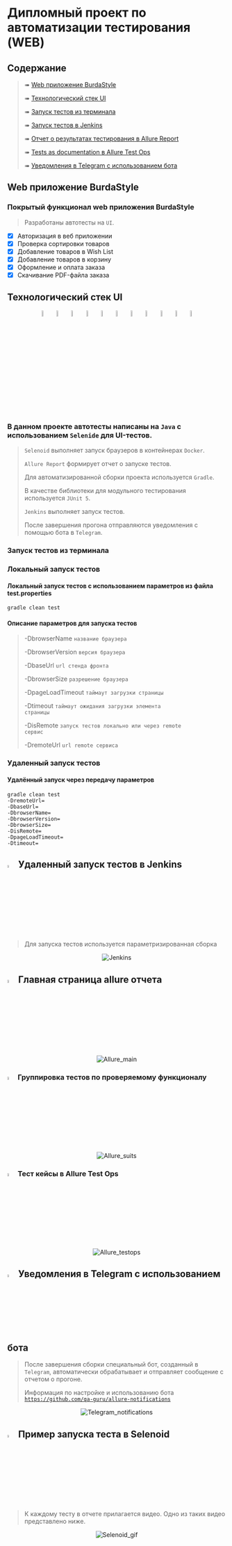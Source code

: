 # Дипломный проект по автоматизации тестирования (WEB)

## 	Содержание

> ➠ [Web приложение BurdaStyle](#web-приложение-burdastyle)
>
> ➠ [Технологический стек UI](#технологический-стек-ui)
> 
> ➠ [Запуск тестов из терминала](#запуск-тестов-из-терминала)
>
> ➠ [Запуск тестов в Jenkins](#-удаленный-запуск-тестов-в-Jenkins)
>
> ➠ [Отчет о результатах тестирования в Allure Report](#-главная-страница-allure-отчета)
>
> ➠ [Tests as documentation в Allure Test Ops](#-тест-кейсы-в-allure-test-ops)
>
> ➠ [Уведомления в Telegram с использованием бота](#-уведомления-в-telegram-с-использованием-бота)

##  Web приложение BurdaStyle

###  Покрытый функционал web приложения BurdaStyle

> Разработаны автотесты на <code>UI</code>.

- [x] Авторизация в веб приложении
- [x] Проверка сортировки товаров
- [x] Добавление товаров в Wish List
- [x] Добавление товаров в корзину
- [x] Оформление и оплата заказа
- [x] Скачивание PDF-файла заказа

## Технологический стек UI

<p align="center">
<img width="6%" title="IntelliJ IDEA" src="readme_interactive_elements/logo/Intelij_IDEA.svg">
<img width="6%" title="Java" src="readme_interactive_elements/logo/Java.svg">
<img width="6%" title="Selenide" src="readme_interactive_elements/logo/Selenide.svg">
<img width="6%" title="Selenoid" src="readme_interactive_elements/logo/Selenoid.svg">
<img width="6%" title="Allure Report" src="readme_interactive_elements/logo/Allure_Report.svg">
<img width="6%" title="Allure Test Ops" src="readme_interactive_elements/logo/Allure_Test_Ops.svg">
<img width="6%" title="Gradle" src="readme_interactive_elements/logo/Gradle.svg">
<img width="6%" title="JUnit5" src="readme_interactive_elements/logo/JUnit5.svg">
<img width="6%" title="GitHub" src="readme_interactive_elements/logo/GitHub.svg">
<img width="6%" title="Jenkins" src="readme_interactive_elements/logo/Jenkins.svg">
<img width="6%" title="Telegram" src="readme_interactive_elements/logo/Telegram.svg">
</p>

### В данном проекте автотесты написаны на <code>Java</code> с использованием <code>Selenide</code> для UI-тестов.
>
> <code>Selenoid</code> выполняет запуск браузеров в контейнерах <code>Docker</code>.
>
> <code>Allure Report</code> формирует отчет о запуске тестов.
>
> Для автоматизированной сборки проекта используется <code>Gradle</code>.
>
> В качестве библиотеки для модульного тестирования используется <code>JUnit 5</code>.
>
> <code>Jenkins</code> выполняет запуск тестов.
> 
> После завершения прогона отправляются уведомления с помощью бота в <code>Telegram</code>.

### Запуск тестов из терминала

### Локальный запуск тестов

#### Локальный запуск тестов с использованием параметров из файла test.properties

```
gradle clean test
```

#### Описание параметров для запуска тестов
>
> -DbrowserName <code>название браузера</code>
>
> -DbrowserVersion <code>версия браузера</code>
>
> -DbaseUrl <code>url стенда фронта</code>
>
> -DbrowserSize <code>разрешение браузера</code>
>
> -DpageLoadTimeout <code>таймаут загрузки страницы</code>
>
> -Dtimeout <code>таймаут ожидания загрузки элемента страницы</code>
>
> -DisRemote <code>запуск тестов локально или через remote сервис</code>
>
> -DremoteUrl <code>url remote сервиса</code>

### Удаленный запуск тестов

#### Удалённый запуск через передачу параметров

```
gradle clean test 
-DremoteUrl=
-DbaseUrl=
-DbrowserName=
-DbrowserVersion=
-DbrowserSize=
-DisRemote=
-DpageLoadTimeout=
-Dtimeout=
```

## <img width="4%" title="Jenkins" src="readme_interactive_elements/logo/Jenkins.svg"> Удаленный запуск тестов в Jenkins

> Для запуска тестов используется параметризированная сборка

<p align="center">
<img title="Jenkins" src="readme_interactive_elements/screens/Jenkins.png">
</p>

## <img width="4%" title="Allure_Report" src="readme_interactive_elements/logo/Allure_Report.svg"> Главная страница allure отчета

<p align="center">
<img title="Allure_main" src="readme_interactive_elements/screens/AllureReportMainPage.png">
</p>

### <img width="4%" title="Allure_Report" src="readme_interactive_elements/logo/Allure_Report.svg"> Группировка тестов по проверяемому функционалу

<p align="center">
<img title="Allure_suits" src="readme_interactive_elements/screens/AllureReportSuites.png">
</p>

### <img width="4%" title="Allure_testops" src="readme_interactive_elements/logo/Allure_Test_Ops.svg"> Тест кейсы в Allure Test Ops

<p align="center">
<img title="Allure_testops" src="readme_interactive_elements/screens/TestOps.png">
</p>

## <img width="4%" title="Telegram" src="readme_interactive_elements/logo/Telegram.svg"> Уведомления в Telegram с использованием бота

> После завершения сборки специальный бот, созданный в <code>Telegram</code>, автоматически обрабатывает и отправляет сообщение с отчетом о прогоне.
>
> Информация по настройке и использованию бота <code>https://github.com/qa-guru/allure-notifications</code>

<p align="center">
<img title="Telegram_notifications" src="readme_interactive_elements/screens/Telegram.png">
</p>

## <img width="4%" title="Selenoid" src="readme_interactive_elements/logo/Selenoid.svg"> Пример запуска теста в Selenoid

> К каждому тесту в отчете прилагается видео. Одно из таких видео представлено ниже.

<p align="center">
<img title="Selenoid_gif" src="readme_interactive_elements/Selenoid.gif">
</p>
